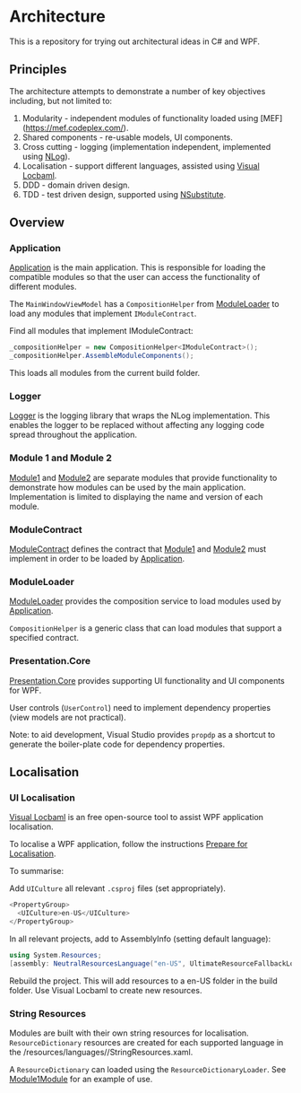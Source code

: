 # Architecture

This is a repository for trying out architectural ideas in C# and WPF.

## Principles

The architecture attempts to demonstrate a number of key objectives including, but not limited to:

1. Modularity - independent modules of functionality loaded using [MEF] (https://mef.codeplex.com/).
2. Shared components - re-usable models, UI components.
3. Cross cutting - logging (implementation independent, implemented using [NLog](http://nlog-project.org/)).
4. Localisation - support different languages, assisted using [Visual Locbaml](http://visuallocbaml.com/).
5. DDD - domain driven design.
6. TDD - test driven design, supported using [NSubstitute](http://nsubstitute.github.io/).

## Overview

### Application

[Application](./Application) is the main application. This is responsible for loading the compatible modules so that the user can access the functionality of different modules.

The `MainWindowViewModel` has a `CompositionHelper` from [ModuleLoader](./ModuleLoader) to load any modules that implement `IModuleContract`.

Find all modules that implement IModuleContract:
```c#
_compositionHelper = new CompositionHelper<IModuleContract>();
_compositionHelper.AssembleModuleComponents();
```
This loads all modules from the current build folder.

### Logger

[Logger](./Logger) is the logging library that wraps the NLog implementation. This enables the logger to be replaced without affecting any logging code spread throughout the application.

### Module 1 and Module 2

[Module1](./Module1) and [Module2](./Module2) are separate modules that provide functionality to demonstrate how modules can be used by the main application. Implementation is limited to displaying the name and version of each module.

### ModuleContract

[ModuleContract](./ModuleContract) defines the contract that [Module1](./Module1) and [Module2](./Module2) must implement in order to be loaded by [Application](./Application).

### ModuleLoader

[ModuleLoader](./ModuleLoader) provides the composition service to load modules used by [Application](./Application).

`CompositionHelper` is a generic class that can load modules that support a specified contract.

### Presentation.Core

[Presentation.Core](./Presentation.Core) provides supporting UI functionality and UI components for WPF.

User controls (`UserControl`) need to implement dependency properties (view models are not practical).

Note: to aid development, Visual Studio provides `propdp` as a shortcut to generate the boiler-plate code for dependency properties.

## Localisation

### UI Localisation

[Visual Locbaml](http://visuallocbaml.com/) is an free open-source tool to assist WPF application localisation.

To localise a WPF application, follow the instructions [Prepare for Localisation](http://visuallocbaml.com/docs/prepare_for_localization.html).

To summarise:

Add `UICulture` all relevant `.csproj` files (set appropriately).
```c#
<PropertyGroup>
  <UICulture>en-US</UICulture>
</PropertyGroup>
```

In all relevant projects, add to AssemblyInfo (setting default language):
```c#
using System.Resources;
[assembly: NeutralResourcesLanguage("en-US", UltimateResourceFallbackLocation.Satellite)]
```

Rebuild the project. This will add resources to a en-US folder in the build folder. Use Visual Locbaml to create new resources.

### String Resources

Modules are built with their own string resources for localisation. `ResourceDictionary` resources are created for each supported language in the /resources/languages/<language code>/StringResources.xaml.

A `ResourceDictionary` can loaded using the `ResourceDictionaryLoader`. See [Module1Module](./Module1/Module1Module.cs) for an example of use.